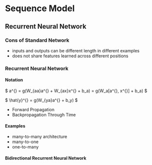 # Sequence Model

## Recurrent Neural Network

### Cons of Standard Network

- inputs and outputs can be different length in different examples
- does not share features learned across different positions

### Recurrent Neural Network

#### Notation

$ a^{<t>} = g(W_{aa}a^{<t-1>} + W_{ax}x^{<t>} + b_a) = g(W_a[a^{<t-1>}, x^{<t>}] + b_a) $

$ \hat{y}^{<t>} = g(W_{ya}a^{<t>} + b_y) $

- Forward Propagation
- Backpropagation Through Time

#### Examples

- many-to-many architecture
- many-to-one
- one-to-many

 

#### Bidirectional Recurrent Neural Network
